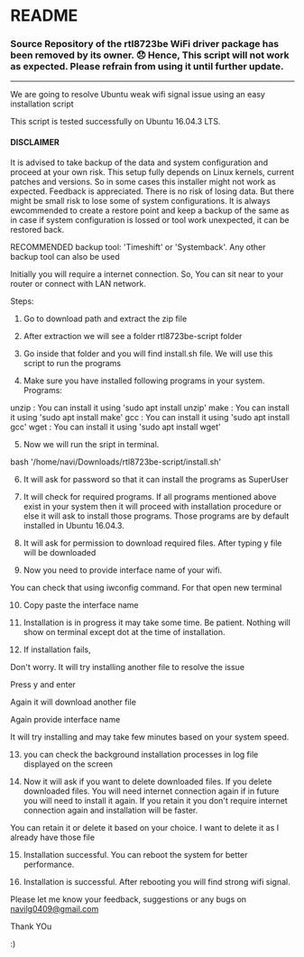 # README

### Source Repository of the rtl8723be WiFi driver package has been removed by its owner. :disappointed: Hence, This script will not work as expected. Please refrain from using it until further update.

---------------------------

We are going to resolve Ubuntu weak wifi signal issue
using an easy installation script

This script is tested successfully on Ubuntu 16.04.3 LTS.

#### DISCLAIMER

It is advised to take backup of the data and system configuration and proceed at your own risk.
This setup fully depends on Linux kernels, current patches and versions. So in some cases this installer might not work as expected. Feedback is appreciated.
There is no risk of losing data. But there might be small risk to lose some of system configurations.
It is always ewcommended to create a restore point and keep a backup of the same as in case if system configuration is lossed or tool work unexpected,
it can be restored back.

RECOMMENDED backup tool: 'Timeshift' or 'Systemback'. Any other backup tool can also be used

Initially you will require a internet connection. So, You can sit near to your router or connect with LAN network.

Steps:


1. Go to download path and extract the zip file

2. After extraction we will see a folder rtl8723be-script folder

3. Go inside that folder and you will find install.sh file. We will use this script to run the programs

4. Make sure you have installed following programs in your system.
Programs:

unzip : You can install it using 'sudo apt install unzip'
make : You can install it using 'sudo apt install make'
gcc : You can install it using 'sudo apt install gcc'
wget : You can install it using 'sudo apt install wget'


5. Now we will run the sript in terminal.

bash '/home/navi/Downloads/rtl8723be-script/install.sh'

6. It will ask for password so that it can install the programs as SuperUser

7. It will check for required programs. If all programs mentioned above exist in your system then it will proceed with installation procedure or else it will ask to install those programs. Those programs are by default installed in Ubuntu 16.04.3.

8. It will ask for permission to download required files. After typing y file will be downloaded

9. Now you need to provide interface name of your wifi.

You can check that using iwconfig command. For that open new terminal

10. Copy paste the interface name

11. Installation is in progress it may take some time. Be patient. Nothing will show on terminal except dot at the time of installation.

12. If installation fails,

Don't worry. It will try installing another file to resolve the issue

Press y and enter

Again it will download another file

Again provide interface name

It will try installing and may take few minutes based on your system speed.


13. you can check the background installation processes in log file displayed on the screen

14. Now it will ask if you want to delete downloaded files. If you delete downloaded files. You will need internet connection again if in future you will need to install it again. If you retain it you don't require internet connection again and installation will be faster.

You can retain it or delete it based on your choice. I want to delete it as I already have those file

15. Installation successful. You can reboot the system for better performance.


16. Installation is successful. After rebooting you will find strong wifi signal.


Please let me know your feedback, suggestions or any bugs on navilg0409@gmail.com

Thank YOu

:)
